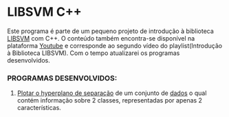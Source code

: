 # LIBSVM C++ 
Este programa é parte de um pequeno projeto de introdução à biblioteca [LIBSVM](https://www.csie.ntu.edu.tw/~cjlin/libsvm/) com C++. O conteúdo também encontra-se disponível na plataforma [Youtube](https://youtu.be/m9KqN_osU4A) e corresponde ao segundo vídeo do playlist(Introdução à Biblioteca LIBSVM). Com o tempo atualizarei os programas desenvolvidos.

### PROGRAMAS DESENVOLVIDOS:

1. [Plotar o hyperplano de separação](https://github.com/sj-silva/LIBSVM_C/blob/main/linear_case/two_features_decision_boundary.cpp) de um conjunto de [dados](https://github.com/sj-silva/LIBSVM_C/blob/main/linear_case/dados.dat) o qual contém informação sobre 2 classes, representadas por apenas 2 características. 



